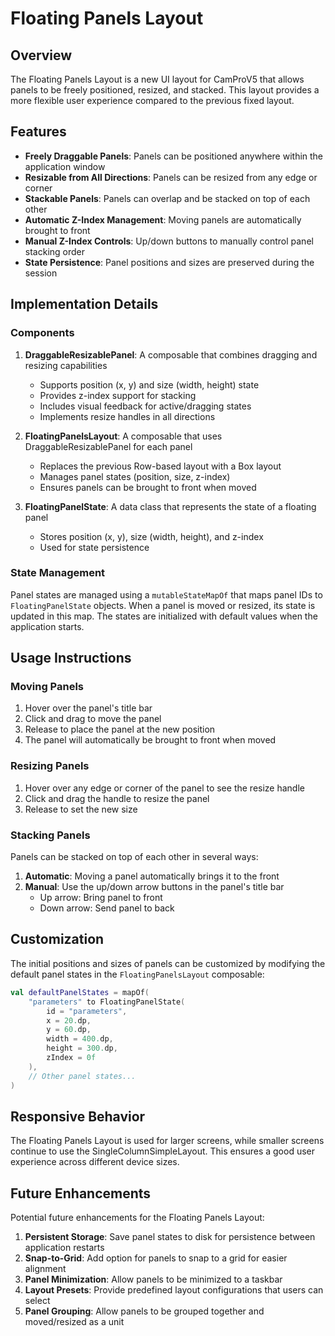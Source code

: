 # Floating Panels Layout

## Overview

The Floating Panels Layout is a new UI layout for CamProV5 that allows panels to be freely positioned, resized, and stacked. This layout provides a more flexible user experience compared to the previous fixed layout.

## Features

- **Freely Draggable Panels**: Panels can be positioned anywhere within the application window
- **Resizable from All Directions**: Panels can be resized from any edge or corner
- **Stackable Panels**: Panels can overlap and be stacked on top of each other
- **Automatic Z-Index Management**: Moving panels are automatically brought to front
- **Manual Z-Index Controls**: Up/down buttons to manually control panel stacking order
- **State Persistence**: Panel positions and sizes are preserved during the session

## Implementation Details

### Components

1. **DraggableResizablePanel**: A composable that combines dragging and resizing capabilities
   - Supports position (x, y) and size (width, height) state
   - Provides z-index support for stacking
   - Includes visual feedback for active/dragging states
   - Implements resize handles in all directions

2. **FloatingPanelsLayout**: A composable that uses DraggableResizablePanel for each panel
   - Replaces the previous Row-based layout with a Box layout
   - Manages panel states (position, size, z-index)
   - Ensures panels can be brought to front when moved

3. **FloatingPanelState**: A data class that represents the state of a floating panel
   - Stores position (x, y), size (width, height), and z-index
   - Used for state persistence

### State Management

Panel states are managed using a `mutableStateMapOf` that maps panel IDs to `FloatingPanelState` objects. When a panel is moved or resized, its state is updated in this map. The states are initialized with default values when the application starts.

## Usage Instructions

### Moving Panels

1. Hover over the panel's title bar
2. Click and drag to move the panel
3. Release to place the panel at the new position
4. The panel will automatically be brought to front when moved

### Resizing Panels

1. Hover over any edge or corner of the panel to see the resize handle
2. Click and drag the handle to resize the panel
3. Release to set the new size

### Stacking Panels

Panels can be stacked on top of each other in several ways:

1. **Automatic**: Moving a panel automatically brings it to the front
2. **Manual**: Use the up/down arrow buttons in the panel's title bar
   - Up arrow: Bring panel to front
   - Down arrow: Send panel to back

## Customization

The initial positions and sizes of panels can be customized by modifying the default panel states in the `FloatingPanelsLayout` composable:

```kotlin
val defaultPanelStates = mapOf(
    "parameters" to FloatingPanelState(
        id = "parameters",
        x = 20.dp,
        y = 60.dp,
        width = 400.dp,
        height = 300.dp,
        zIndex = 0f
    ),
    // Other panel states...
)
```

## Responsive Behavior

The Floating Panels Layout is used for larger screens, while smaller screens continue to use the SingleColumnSimpleLayout. This ensures a good user experience across different device sizes.

## Future Enhancements

Potential future enhancements for the Floating Panels Layout:

1. **Persistent Storage**: Save panel states to disk for persistence between application restarts
2. **Snap-to-Grid**: Add option for panels to snap to a grid for easier alignment
3. **Panel Minimization**: Allow panels to be minimized to a taskbar
4. **Layout Presets**: Provide predefined layout configurations that users can select
5. **Panel Grouping**: Allow panels to be grouped together and moved/resized as a unit